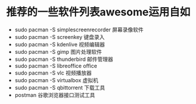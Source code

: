 # 推荐的一些软件列表awesome运用自如
- sudo pacman -S simplescreenrecorder  屏幕录像软件
- sudo pacman -S screenkey  键盘录入
- sudo pacman -S kdenlive  视频编辑器
- sudo pacman -S gimp  图片处理软件
- sudo pacman -S thunderbird  邮件管理器
- sudo pacman -S libreoffice  office
- sudo pacman -S vlc  视频播放器
- sudo pacman -S virtualbox  虚拟机
- sudo pacman -S qbittorrent  下载工具
- postman  谷歌浏览器接口测试工具
